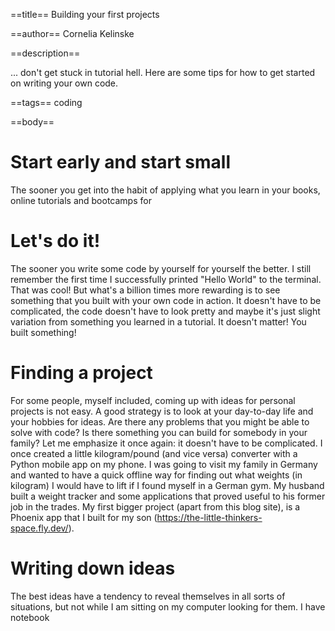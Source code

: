 ==title==
Building your first projects

==author==
Cornelia Kelinske

==description==

... don't get stuck in tutorial hell. Here are some tips for how to get started on writing your own code.


==tags==
coding

==body==

# Start early and start small

The sooner you get into the habit of applying what you learn in your books, online tutorials and bootcamps for  

# Let's do it!

The sooner you write some code by yourself for yourself the better. I still remember the first time I successfully printed "Hello World" to the terminal. That was cool! But what's a billion times more rewarding is to see something that you built with your own code in action. It doesn't have to be complicated, the code doesn't have to look pretty and maybe it's just slight variation from something you learned in a tutorial. It doesn't matter! You built something! 


# Finding a project

For some people, myself included, coming up with ideas for personal projects is not easy. A good strategy is to look at your day-to-day life and your hobbies for ideas. Are there any problems that you might be able to solve with code? Is there something you can build for somebody in your family? Let me emphasize it once again: it doesn't have to be complicated. I once created a little kilogram/pound (and vice versa) converter with a Python mobile app on my phone. I was going to visit my family in Germany and wanted to have a quick offline way for finding out what weights (in kilogram) I would have to lift if I found myself in a German gym.
My husband built a weight tracker and some applications that proved useful to his former job in the trades. My first bigger project (apart from this blog site), is a Phoenix app that I built for my son (https://the-little-thinkers-space.fly.dev/).

# Writing down ideas

The best ideas have a tendency to reveal themselves in all sorts of situations, but not while I am sitting on my computer looking for them. I have notebook